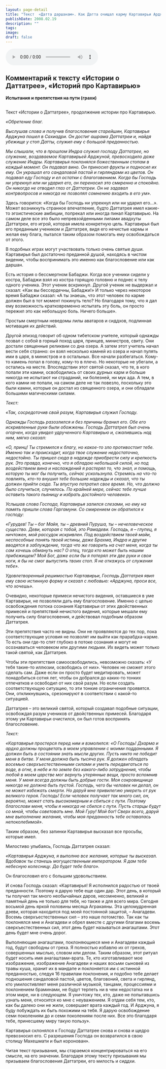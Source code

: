 ```yaml
---
layout: page-detail
title: "Текст  «Датта даршанам». Как Датта очищал карму Картавирьи Арджуне"
publishDate: 2008.02.19
description: ""
tags:
image:
draft: false
---
```


<audio title="2008.02.19 - Текст  «Датта даршанам». Как Датта очищал карму Картавирьи Арджуне.mp3" src="https://filer-api.advayta.org/v1.0/public/files/73962" controls=""></audio>

## 
## **Комментарий к тексту «Истории о Даттатрее», «Историй про Картавирью»**   
**Испытания и препятствия на пути (грахи)**  

## 
 Текст «Истории о Даттатрее», продолжение истории про Картавирью.

_«Обретение благ._ 

 _Выслушав слова и получив благословения старейшин, Картавирья Арджуна пошел в Сахиадри. Он достиг ашрама Даттатреи и, найдя убежище у стоп Датты, служил ему с большой преданностью._ 

 _Мы слышали, что в прошлом Индра служил господу Даттатрее, но служение, воздаваемое Картавирьей Арджуной, превосходило даже служение Индры. Картавирья поклонялся божественным стопам в каждый момент. Он подавал вино. Он приносил фрукты и подносил их ему. Он украшал его сандаловой пастой и гирляндами из цветов. Он подавал еду Господу и ел остатки с благоговением. Когда бы Господь ни упрекнул или ни ударил его, он переносил это смиренно и спокойно. Он никогда не отводил глаз от Даттатреи. Он не задавал контрвопросов и никогда не позволял сомнению входить в его ум»._ 

  
 Здесь говорится: «Когда бы Господь ни упрекнул или ни ударил его…». Может возникнуть странное впечатление, будто Даттатрея имел какие-то эгоистические амбиции, попрекал или иногда пинал Картавирью. На самом деле все это было непревзойденными лилами авадхуты Даттатреи, его игрой, которая имела конкретную цель. Картавирья был его преданным учеником и Даттатрея, видя его нечистые кармы и желая ему блага, пытался таким образом помогать ему освобождаться от этого.

 В подобных играх могут участвовать только очень святые души. Картавирья был достаточно преданной душой, находясь в чистом видении, чтобы воспринимать это именно как благословение или как даршан.

 Есть история о бессмертном Бабаджи. Когда все ученики сидели у костра, Бабаджи взял из костра горящую головню и поднес к телу одного ученика. Этот ученик вскрикнул. Другой ученик не выдержал и сказал: «Как вы бессердечны, Бабаджи!» И только через некоторое время Бабаджи сказал: «А ты знаешь, что этот человек по карме должен был в тот момент покинуть тело? Но благодаря тому, что я дал ему возможность кратковременно испытать эту боль, он просто пережил это как небольшую боль. Ничего больше».

 Простым смертным неведомы лилы аватаров и сиддхов, подлинная мотивация их действий.

 Другой эпизод говорит об одном тибетском учителе, который однажды позвал с собой в горный поход царя, принцев, министров, свиту. Они достали священные реликвии со дна озера. А затем этот учитель начал вести себя странно: он взял несколько камней из озера и начал пулять ими в царя, в министров и в остальных. Все начали разбегаться. Кому-то камень попал в голову, кому-то в плечо. Но некоторые не убегали, а остались на месте. Впоследствии этот святой сказал, что те, в кого попали эти камни, освободились от своих дурных карм и больше никогда не испытают ни страданий, ни болезней, ни мук ада. А тем, в кого камни не попали, на самом деле не так повезло, поскольку это были камни, которые он достал из священного озера, и они обладали большими магическими силами.

  
_Текст:_ 

 _«Так, сосредоточив свой разум, Картавирья служил Господу._ 

 _Однажды Господь разозлился и без причины бранил его. Обе его искривленные руки были обожжены. Господь Даттатрея был очень огорчен, когда увидел удрученного Картавирью и, сжалившись над ним, мягко сказал:_ 

 _«О, принц! Ты стремился к благу, но какое-то зло противостоит тебе. Именно так и происходит, когда твое служение недостаточно, недостойно. Ты пришел сюда в надежде приобрести силу и крепкость рук. Это правда, конечно, что я обладаю небольшой силой, но под воздействием вина и наслаждений я растерял то, что знал, и помощь, которую ты мог бы получить, сейчас ускользнула. Стремясь на что-то повлиять, кто-то внушил тебе большие надежды и сказал, что ты должен прийти сюда. Ты впустую потратил свое время. Но, что должно было случиться, случилось. По крайней мере, сейчас тебе лучше оставить такого пьяницу и избрать достойного человека»._ 

 _Услышав слова Господа, Картавирья залился слезами, но ему на память пришли слова Гаргамуни. Со смирением он обратился к господу:_ 

 _«Гурудев! Ты – бог Майя, ты – древний Пуруша, ты – нечеловеческое существо. Деви, которая с тобой, это Рамадеви. Господь, я – глупец, я ничтожен, мой рассудок искривлен. Под воздействием твоей майи, неспособные понять твоей истины, даже Брахма, Индра и другие вводятся в заблуждение, тогда что же говорить на счет меня, когда ты сам хочешь обмануть нас? О отец, тогда кто может быть нашим прибежищем? Мой Бог, даже если бы я потерял эти две руки и свои ноги, я бы не смог выпустить твоих стоп. Я не откажусь от служения тебе»._ 

 _Удовлетворенный решимостью Картавирьи, Господь Даттатрея явил ему свою истинную форму и сказал с любовью: «Арджуна, проси все, что хочешь»._ 

  
 Очевидно, некоторые примеси нечистого видения, оставшиеся в уме Картавирьи, не позволяли дать ему благословение. Именно с целью освобождения потока сознания Картавирьи от этих двойственных примесей и препятствий нечистого видения, которые мешали ему получить силу благословения, и действовал подобным образом Даттатрея.

 Эти препятствия часто не видны. Они не проявляются до тех пор, пока соответствующие условия не позволят им выйти как прарабдха-карме. То есть они где-то спят глубоко в потоке сознания и могут не осознаваться человеком или другими людьми. Их видеть может только такой святой, как Даттатрея.

 Чтобы эти препятствия самоосвободились, невозможно сказать: «У тебя такие-то иллюзии, освободись от них». Человек не сможет этого сделать сам. Даже если он просто будет медитировать, может понадобиться сотня лет, чтобы он добрался до каких-то тонких отпечатков и освободил от них свой разум. Но если создать соответствующую ситуацию, то эти тонкие ограничения проявятся. Они, откликнувшись, срезонируют в соответствии с какой-то ситуацией.

 Даттатрея – это великий святой, который создавал подобные ситуации, освобождая разум учеников от двойственных примесей. Благодаря этому ум Картавирьи очистился, он был готов воспринять благословение.

  
_Текст:_ 

 _«Картавирья простерся перед ним и взмолился: «О Господь! Дхарма и ардха должны процветать в моем управлении с моими подданными. Я должен быть в состоянии знать мысли других. Пусть никто не победит меня в битве. У меня должна быть тысяча рук. Я должен обладать восемью сверхъестественными силами и уметь передвигаться по воде, в огне, в небе и по земле без какого-либо затруднения, чтобы любой в моем царстве мог вернуть утерянные вещи, просто вспомнив меня. У меня всегда должны быть добрые гости. Моя сокровищница никогда не должна быть пустой. Господь, чего бы человек ни делал, он не может избежать смерти. Но даруй мне привилегию умереть от рук великого героя. Господь! Если человек получает так много сил, он, вероятно, может стать высокомерным и сбиться с пути. Поэтому благослови меня, чтобы я никогда не сбился с пути. Пусть старцы будут со мной, чтобы советовать мне. Мой Гуру! Мой бог! Сверх всего, даруй мне выполнение желания, чтобы моя преданность тебе оставалась непоколебимой»_.

  
 Таким образом, без запинки Картавирья высказал все просьбы, которые имел.

  
 Милостиво улыбаясь, Господь Даттатрея сказал:

_«Картавирья Арджуна, я выполню все желания, которые ты высказал. Вдобавок ты станешь могущественным императором. Я дам тебе небесную колесницу. Да будет тебе благо»._ 

  
 Он благословил его с большим удовольствием.

 И снова Господь сказал: «Картавирья! Я исполнился радостью от твоей преданности. Поэтому я дарую тебе еще один дар. Этот день, в который ты получил так много необычайных даров, несомненно, великий и памятный день не только для тебя, но также и для всего мира. Сегодня восьмой день яркой половины месяца Агракаяны. Эта целомудренная дэеви, которая находится под моей постоянной защитой, – Анагадеви. Восемь сверхъестественных сил – это наше потомство. Так как ты поклонялся мне и Анагадеви и обрел вместе с другими благами восемь сверхъестественных сил, этот день будет называться анагаштами. Этот день будет мне очень дорог.

 Выполняющие анагаштами, поклоняющиеся мне и Анагадеви каждый год, будут свободны от греха. Я полностью избавлю их от грехов, совершенных мыслью, словом или делом. Таким образом, этот ритуал будет носить имя анагаштами-врата. Те, кто изготавливают мое изображение, изображение Анагадеви и наших восьми сыновей из травы куша, хранит их в мандапе и поклоняется им с истинной преданностью, следуя 16 правилам поклонения, и подобно тебе делает подношения сандаловой пастой, цветов, благовоний, света и гирлянд, кто умилостивляет меня различной музыкой, танцами, процессиями и поклонением браминами, не будут терпеть ни в чем недостатка ни в этом мире, ни в следующем. Я уничтожу тех, кто, даже не попытавшись узнать меня, относится ко мне с неуважением. Я отдам себя тем, кто, как бы далеко они не жили, совершает врата каждый год. И Арджуна, я буду побуждать их быть похожими на тебя. Я дарую освобождение семи поколениям до и семи поколениям после них. Все это благодаря тебе, принесшему миру такую пользу».

 Картавирья склонялся к Господу Даттатрее снова и снова и щедро превозносил его. С разрешения Господа он возвратился в свою столицу Махешмати и был коронован».

 Читая текст призывания, мы стараемся концентрироваться на его смысле, на его значении. Благодаря этому тексту призывания мы призываем благословения Даттатреи, его милость и сиддхи.
  
  
